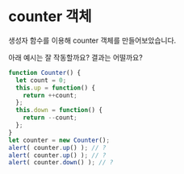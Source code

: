 # counter 객체

생성자 함수를 이용해 counter 객체를 만들어보았습니다. 

아래 예시는 잘 작동할까요? 결과는 어떨까요?

```js
function Counter() {
  let count = 0;
  this.up = function() {
    return ++count;
  };
  this.down = function() {
    return --count;
  };
}
let counter = new Counter();
alert( counter.up() ); // ?
alert( counter.up() ); // ?
alert( counter.down() ); // ?
```

